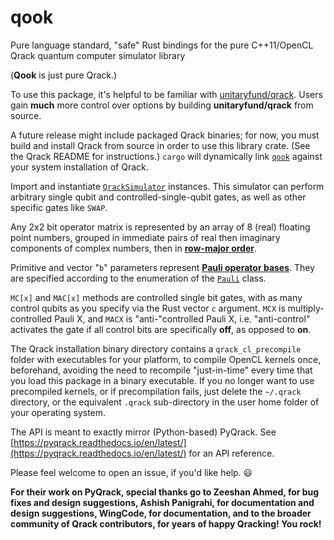 # qook
Pure language standard, "safe" Rust bindings for the pure C++11/OpenCL Qrack quantum computer simulator library

(**Qook** is just pure Qrack.)

To use this package, it's helpful to be familiar with [unitaryfund/qrack](https://github.com/unitaryfund/qrack). Users gain **much** more control over options by building **unitaryfund/qrack** from source.

A future release might include packaged Qrack binaries; for now, you must build and install Qrack from source in order to use this library crate. (See the Qrack README for instructions.) `cargo` will dynamically link [`qook`](https://github.com/unitaryfund/qook) against your system installation of Qrack.

Import and instantiate [`QrackSimulator`](https://github.com/unitaryfund/qook/blob/main/src/qrack_simulator.rs) instances. This simulator can perform arbitrary single qubit and controlled-single-qubit gates, as well as other specific gates like `SWAP`.

Any 2x2 bit operator matrix is represented by an array of 8 (real) floating point numbers, grouped in immediate pairs of real then imaginary components of complex numbers, then in [**row-major order**](https://en.wikipedia.org/wiki/Row-_and_column-major_order).

Primitive and vector "`b`" parameters represent [**Pauli operator bases**](https://en.wikipedia.org/wiki/Pauli_matrices). They are specified according to the enumeration of the [`Pauli`](https://github.com/unitaryfund/qook/blob/main/src/pauli.rs) class.

`MC[x]` and `MAC[x]` methods are controlled single bit gates, with as many control qubits as you specify via the Rust vector `c` argument. `MCX` is multiply-controlled Pauli X, and `MACX` is "anti-"controlled Pauli X, i.e. "anti-control" activates the gate if all control bits are specifically **off**, as opposed to **on**.

The Qrack installation binary directory contains a `qrack_cl_precompile` folder with executables for your platform, to compile OpenCL kernels once, beforehand, avoiding the need to recompile "just-in-time" every time that you load this package in a binary executable. If you no longer want to use precompiled kernels, or if precompilation fails, just delete the `~/.qrack` directory, or the equivalent `.qrack` sub-directory in the user home folder of your operating system.

The API is meant to exactly mirror (Python-based) PyQrack. See [https://pyqrack.readthedocs.io/en/latest/](https://pyqrack.readthedocs.io/en/latest/) for an API reference.

Please feel welcome to open an issue, if you'd like help. 😃

**For their work on PyQrack, special thanks go to Zeeshan Ahmed, for bug fixes and design suggestions, Ashish Panigrahi, for documentation and design suggestions, WingCode, for documentation, and to the broader community of Qrack contributors, for years of happy Qracking! You rock!**
